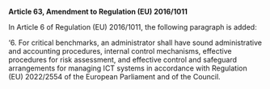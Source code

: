 **Article 63, Amendment to Regulation (EU) 2016/1011**

  


In Article 6 of Regulation (EU) 2016/1011, the following paragraph is added:

‘6. For critical benchmarks, an administrator shall have sound administrative and accounting procedures, internal control mechanisms, effective procedures for risk assessment, and effective control and safeguard arrangements for managing ICT systems in accordance with Regulation (EU) 2022/2554 of the European Parliament and of the Council.